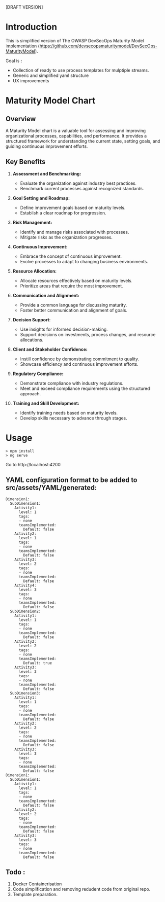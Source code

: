 [DRAFT VERSION]

# Introduction

This is simplified version of The OWASP DevSecOps Maturity Model implementation (https://github.com/devsecopsmaturitymodel/DevSecOps-MaturityModel). 

Goal is : 
- Collection of ready to use process templates for mulptiple streams.
- Generic and simplified yaml structure
- UX improvements


# Maturity Model Chart

## Overview

A Maturity Model chart is a valuable tool for assessing and improving organizational processes, capabilities, and performance. It provides a structured framework for understanding the current state, setting goals, and guiding continuous improvement efforts.

## Key Benefits

1. **Assessment and Benchmarking:**
   - Evaluate the organization against industry best practices.
   - Benchmark current processes against recognized standards.

2. **Goal Setting and Roadmap:**
   - Define improvement goals based on maturity levels.
   - Establish a clear roadmap for progression.

3. **Risk Management:**
   - Identify and manage risks associated with processes.
   - Mitigate risks as the organization progresses.

4. **Continuous Improvement:**
   - Embrace the concept of continuous improvement.
   - Evolve processes to adapt to changing business environments.

5. **Resource Allocation:**
   - Allocate resources effectively based on maturity levels.
   - Prioritize areas that require the most improvement.

6. **Communication and Alignment:**
   - Provide a common language for discussing maturity.
   - Foster better communication and alignment of goals.

7. **Decision Support:**
   - Use insights for informed decision-making.
   - Support decisions on investments, process changes, and resource allocations.

8. **Client and Stakeholder Confidence:**
   - Instill confidence by demonstrating commitment to quality.
   - Showcase efficiency and continuous improvement efforts.

9. **Regulatory Compliance:**
   - Demonstrate compliance with industry regulations.
   - Meet and exceed compliance requirements using the structured approach.

10. **Training and Skill Development:**
    - Identify training needs based on maturity levels.
    - Develop skills necessary to advance through stages.

# Usage

```
> npm install
> ng serve
```
Go to http://localhost:4200

## YAML configuration format to be added to src/assets/YAML/generated:
```
Dimension1:
  SubDimension1:
    Activity1:
      level: 1
      tags:
      - none
      teamsImplemented:
        Default: false
    Activity2:
      level: 1
      tags:
      - none
      teamsImplemented:
        Default: false    
    Activity3:
      level: 2
      tags:
      - none
      teamsImplemented:
        Default: false
    Activity4:
      level: 3
      tags:
      - none
      teamsImplemented:
        Default: false
  SubDimension2:
    Activity1:
      level: 1
      tags:
      - none
      teamsImplemented:
        Default: false
    Activity2:
      level: 2
      tags:
      - none
      teamsImplemented:
        Default: true
    Activity3:
      level: 3
      tags:
      - none
      teamsImplemented:
        Default: false
  SubDimension3:
    Activity1:
      level: 1
      tags:
      - none
      teamsImplemented:
        Default: false
    Activity2:
      level: 2
      tags:
      - none
      teamsImplemented:
        Default: false
    Activity3:
      level: 3
      tags:
      - none
      teamsImplemented:
        Default: false
Dimension1:
  SubDimension1:
    Activity1:
      level: 1
      tags:
      - none
      teamsImplemented:
        Default: false
    Activity2:
      level: 2
      tags:
      - none
      teamsImplemented:
        Default: false
    Activity3:
      level: 3
      tags:
      - none
      teamsImplemented:
        Default: false
```

## Todo : 

1. Docker Containerisation 
2. Code simplification and removing redudent code from original repo.
3. Template preparation.

